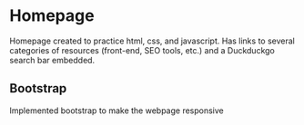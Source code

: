# Homepage
Homepage created to practice html, css, and javascript.  Has links to several categories of resources (front-end, SEO tools, etc.) and a Duckduckgo search bar embedded.

## Bootstrap
Implemented bootstrap to make the webpage responsive
